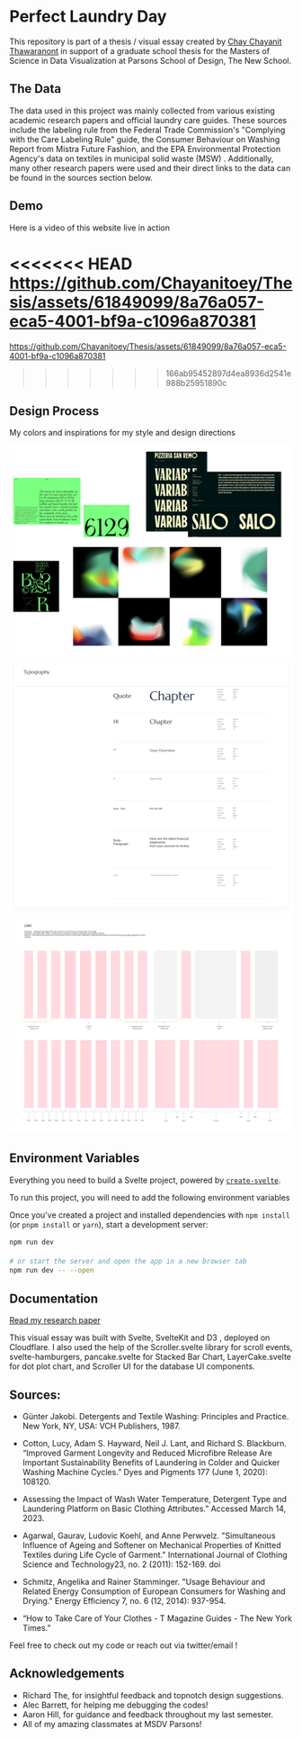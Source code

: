 # Perfect Laundry Day

This repository is part of a thesis / visual essay created
by [Chay Chayanit Thawaranont](https://chayanitoey.com/) in support of a graduate school thesis for the Masters of Science in Data Visualization at Parsons School of Design, The New School.

## The Data

The data used in this project was mainly collected from various existing academic research papers and official laundry care guides. These sources include the labeling rule from the Federal Trade Commission's "Complying with the Care Labeling Rule" guide, the Consumer Behaviour on Washing Report from Mistra Future Fashion, and the EPA Environmental Protection Agency's data on textiles in municipal solid waste (MSW) . Additionally, many other research papers were used and their direct links to the data can be found in the sources section below.

## Demo

Here is a video of this website live in action

<<<<<<< HEAD
https://github.com/Chayanitoey/Thesis/assets/61849099/8a76a057-eca5-4001-bf9a-c1096a870381
=======

https://github.com/Chayanitoey/Thesis/assets/61849099/8a76a057-eca5-4001-bf9a-c1096a870381


>>>>>>> 166ab95452897d4ea8936d2541e988b25951890c

## Design Process

My colors and inspirations for my style and design directions

![Moodboard showing colors and typography inspirations](https://github.com/Chayanitoey/Thesis/blob/3581c8f6e732e7a217ca7954d559da39b6479df5/static/Moodboard.png)
![Typography sheet for this project](https://github.com/Chayanitoey/Thesis/blob/3581c8f6e732e7a217ca7954d559da39b6479df5/static/Typography.png)
![Grid design for this project](https://github.com/Chayanitoey/Thesis/blob/3581c8f6e732e7a217ca7954d559da39b6479df5/static/Frame_grid.png)

## Environment Variables

Everything you need to build a Svelte project, powered by [`create-svelte`](https://github.com/sveltejs/kit/tree/master/packages/create-svelte).

To run this project, you will need to add the following environment variables

Once you've created a project and installed dependencies with `npm install` (or `pnpm install` or `yarn`), start a development server:

```bash
npm run dev

# or start the server and open the app in a new browser tab
npm run dev -- --open
```

## Documentation

[Read my research paper](https://linktodocumentation)

This visual essay was built with Svelte, SvelteKit and D3 , deployed on Cloudflare. I also used the help of the Scroller.svelte library for scroll events, svelte-hamburgers, pancake.svelte for Stacked Bar Chart, LayerCake.svelte for dot plot chart, and Scroller UI for the database UI components.

## Sources:

- Günter Jakobi. Detergents and Textile Washing: Principles and Practice. New York, NY, USA: VCH Publishers, 1987.

- Cotton, Lucy, Adam S. Hayward, Neil J. Lant, and Richard S. Blackburn. “Improved Garment Longevity and Reduced Microfibre Release Are Important Sustainability Benefits of Laundering in Colder and Quicker Washing Machine Cycles.” Dyes and Pigments 177 (June 1, 2020): 108120.

- Assessing the Impact of Wash Water Temperature, Detergent Type and Laundering Platform on Basic Clothing Attributes.” Accessed March 14, 2023.

- Agarwal, Gaurav, Ludovic Koehl, and Anne Perwvelz. "Simultaneous Influence of Ageing and Softener on Mechanical Properties of Knitted Textiles during Life Cycle of Garment." International Journal of Clothing Science and Technology23, no. 2 (2011): 152-169. doi

- Schmitz, Angelika and Rainer Stamminger. "Usage Behaviour and Related Energy Consumption of European Consumers for Washing and Drying." Energy Efficiency 7, no. 6 (12, 2014): 937-954.

- “How to Take Care of Your Clothes - T Magazine Guides - The New York Times.”

Feel free to check out my code or reach out via twitter/email !

## Acknowledgements

- Richard The, for insightful feedback and topnotch design suggestions.
- Alec Barrett, for helping me debugging the codes!
- Aaron Hill, for guidance and feedback throughout my last semester.
- All of my amazing classmates at MSDV Parsons!
